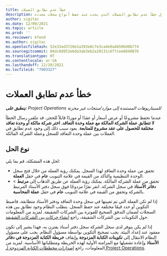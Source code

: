 ```yaml
---
title: خطأ عدم تطابق العملات
description: يوفر هذا الموضع معلومات استكشاف الأخطاء وإصلاحها حول خطأ عدم تطابق العملات الذي يحدث عند حفظ أنواع سجلات محددة.
author: sigitac
ms.date: 12/09/2021
ms.topic: article
ms.prod: ''
ms.reviewer: kfend
ms.author: sigitac
ms.openlocfilehash: 52e33ad3728e1a393e8c7e3ca4e0a4b506d0b774
ms.sourcegitcommit: 04dc8d952e6da3ab3eb2a20131c6f7cee6040876
ms.translationtype: HT
ms.contentlocale: ar-SA
ms.lasthandoff: 12/10/2021
ms.locfileid: "7903327"
---
```

# <a name="currency-mismatch-error"></a>خطأ عدم تطابق العملات 

_**ينطبق على:** Project Operations للسيناريوهات المستندة إلى موارد/منتجات غير مخزنة‬_

عندما تحفظ مشروعًا أو عرض أسعار أو عقدًا أو موردًا قابلاً للحجز، قد تتلقى رسال الخطأ **لا تتطابق عملة الشركة المالكة مع عملة وحدة التعاقد. اختر شركة مالكة أو وحدة تعاقد مختلفة للحصول على عقد مشروع للمتابعة**. يعود سبب ذلك إلى وجود عدم تطابق في العملات بين عملة وحدة التعاقد للسجل وعملة الشركة المالكة.


## <a name="resolution"></a>نوع الحل

لحل هذه المشكلة، قم بما يلي:
- تحقق من عملة وحدة التعاقد لهذا السجل. يمكنك رؤية العملة من خلال فتح سجل الوحدة التنظيمية والتأكد من القيمة في علامة التبويب **عام** في حقل **العملة**.
- تحقق من عملة الشركة المالكة. يمكنك رؤية العملة عن طريق الذهاب إلى **مرتبط** > **دفاتر الأستاذ‬** في سجل الشركة. انقر نقرًا مزدوجًا فوق سجل دفتر الأستاذ المرتبط بالشركة وتحقق من القيمة في علامة التبويب **عام** في حقل **عملة المحاسبة**.

إذا لم تكن العملة التي تم تعيينها في سجل وحدة التعاقد ودفتر الأستاذ متطابقة، فاضبط التكوين أو حدد قيمًا مختلفة عند حفظ السجل. يتطلب النظام وجود تطابق بين هذه السجلات لضمان التدفق الصحيح للفوترة بين الشركات الشقيقة. لمزيد من المعلومات حول التكوينات بين الشركات الشقيقة، راجع [إنشاء حركات بين الشركات الشقيقة](../../project-accounting/create-intercompany-transactions.md).

إذا لم يكن يتوفر لدى سجل الشركة سجل دفتر أستاذ يقترن به، فهذا يشير إلى تكون مفقود عند إعداد البيئة. يجب تصحيح التكوين بواسطة مسؤول النظام. يجب على مسؤول النظام الانتقال إلى **تكوينات الكتابة المزدوجة** وإيقاف **خريطة الكتابة المزدوجة في دفاتر الأستاذ** وإعادة تشغيلها مع المزامنة الأولية لهذه الخريطة ومتطلباتها الأساسية. لمزيد من المعلومات، راجع [إصدارات مخططات الكتابة المزدوجة لـ Project Operations](../../environment/resource-dual-write-maps.md).
